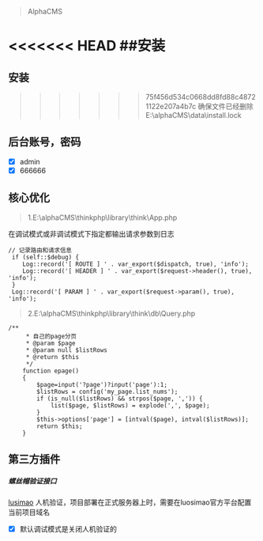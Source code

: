> AlphaCMS

<<<<<<< HEAD
##安装
=======
## 安装
>>>>>>> 75f456d534c0668dd8fd88c48721122e207a4b7c
确保文件已经删除
> E:\alphaCMS\data\install.lock
## 后台账号，密码
- [x] admin 
- [x] 666666
## 核心优化
> 1.E:\alphaCMS\thinkphp\library\think\App.php

在调试模式或非调试模式下指定都输出请求参数到日志
```
// 记录路由和请求信息
 if (self::$debug) {
    Log::record('[ ROUTE ] ' . var_export($dispatch, true), 'info');
    Log::record('[ HEADER ] ' . var_export($request->header(), true), 'info');
 }
 Log::record('[ PARAM ] ' . var_export($request->param(), true), 'info');
```

> 2.E:\alphaCMS\thinkphp\library\think\db\Query.php


```
/**
     * 自己的page分页
     * @param $page
     * @param null $listRows
     * @return $this
     */
    function epage()
    {
        $page=input('?page')?input('page'):1;
        $listRows = config('my_page.list_nums');
        if (is_null($listRows) && strpos($page, ',')) {
            list($page, $listRows) = explode(',', $page);
        }
        $this->options['page'] = [intval($page), intval($listRows)];
        return $this;
    }
```
## 第三方插件
##### 螺丝帽验证接口
[lusimao](https://luosimao.com/service/sms)
人机验证，项目部署在正式服务器上时，需要在luosimao官方平台配置当前项目域名
- [x] 默认调试模式是关闭人机验证的